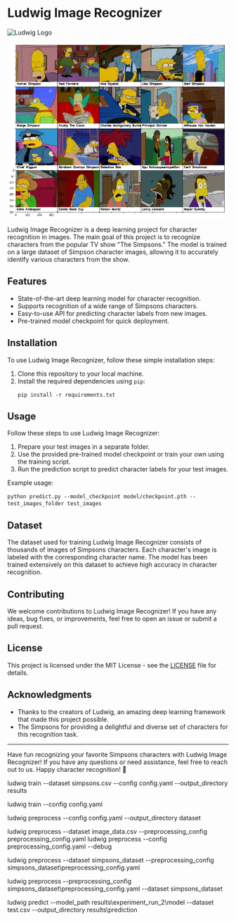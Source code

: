 # Ludwig Image Recognizer
![Ludwig Logo](images/ludwig_logo.png)


<img src="image_for_md_files/characters_illustration.png" alt="Character Illustration" width="500">

Ludwig Image Recognizer is a deep learning project for character recognition in images. The main goal of this project is to recognize characters from the popular TV show "The Simpsons." The model is trained on a large dataset of Simpson character images, allowing it to accurately identify various characters from the show.

## Features

- State-of-the-art deep learning model for character recognition.
- Supports recognition of a wide range of Simpsons characters.
- Easy-to-use API for predicting character labels from new images.
- Pre-trained model checkpoint for quick deployment.

## Installation

To use Ludwig Image Recognizer, follow these simple installation steps:

1. Clone this repository to your local machine.
2. Install the required dependencies using `pip`:
   ```
   pip install -r requirements.txt
   ```

## Usage

Follow these steps to use Ludwig Image Recognizer:

1. Prepare your test images in a separate folder.
2. Use the provided pre-trained model checkpoint or train your own using the training script.
3. Run the prediction script to predict character labels for your test images.

Example usage:
```
python predict.py --model_checkpoint model/checkpoint.pth --test_images_folder test_images
```

## Dataset

The dataset used for training Ludwig Image Recognizer consists of thousands of images of Simpsons characters. Each character's image is labeled with the corresponding character name. The model has been trained extensively on this dataset to achieve high accuracy in character recognition.

## Contributing

We welcome contributions to Ludwig Image Recognizer! If you have any ideas, bug fixes, or improvements, feel free to open an issue or submit a pull request.

## License

This project is licensed under the MIT License - see the [LICENSE](LICENSE) file for details.

## Acknowledgments

- Thanks to the creators of Ludwig, an amazing deep learning framework that made this project possible.
- The Simpsons for providing a delightful and diverse set of characters for this recognition task.

---

Have fun recognizing your favorite Simpsons characters with Ludwig Image Recognizer! If you have any questions or need assistance, feel free to reach out to us. Happy character recognition! 🎉






ludwig train --dataset simpsons.csv --config config.yaml 
             --output_directory results

ludwig train --config config.yaml

ludwig preprocess --config config.yaml --output_directory dataset


ludwig preprocess --dataset image_data.csv  --preprocessing_config preprocessing_config.yaml
ludwig preprocess --config preprocessing_config.yaml --debug

ludwig preprocess --dataset simpsons_dataset --preprocessing_config simpsons_dataset\preprocessing_config.yaml 

ludwig preprocess --preprocessing_config simpsons_dataset\preprocessing_config.yaml --dataset simpsons_dataset



ludwig predict --model_path results\experiment_run_2\model  --dataset test.csv --output_directory results\prediction